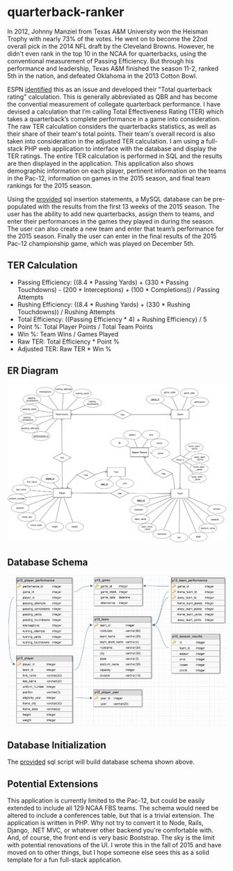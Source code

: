 # quarterback-ranker
In 2012, Johnny Manziel from Texas A&M University won the Heisman Trophy with nearly 73% of the votes. He went on to become the 22nd overall pick in the 2014 NFL draft by the Cleveland Browns. However, he didn't even rank in the top 10 in the NCAA for quarterbacks, using the conventional measurement of Passing Efficiency. But through his performance and leadership, Texas A&M finished the season 11-2, ranked 5th in the nation, and defeated Oklahoma in the 2013 Cotton Bowl.

ESPN [identified](http://www.espn.com/college-football/story/_/id/9612585/total-quarterback-rating-college-football) this as an issue and developed their "Total quarterback rating" calculation. This is generally abbreviated as QBR and has become the convential measurement of collegate quarterback performance. I have devised a calculation that I’m calling Total Effectiveness Rating (TER) which takes a quarterback’s complete performance in a game into consideration. The raw TER calculation considers the quarterbacks statistics, as well as their share of their team's total points. Their team's overall record is also taken into consideration in the adjusted TER calculation. I am using a full-stack PHP web application to interface with the database and display the TER ratings. The entire TER calculation is performed in SQL and the results are then displayed in the application. This application also shows demographic information on each player, pertinent information on the teams in the Pac-12, information on games in the 2015 season, and final team rankings for the 2015 season.

Using the [provided](/sql/table_insertions.sql) sql insertion statements, a MySQL database can be pre-populated with the results from the first 13 weeks of the 2015 season. The user has the ability to add new quarterbacks, assign them to teams, and enter their performances in the games they played in during the season. The user can also create a new team and enter that team’s performance for the 2015 season. Finally the user can enter in the final results of the 2015 Pac-12 championship game, which was played on December 5th.

## TER Calculation
* Passing Efficiency: ((8.4 * Passing Yards) + (330 * Passing Touchdowns) - (200 * Interceptions) + (100 * Completions)) / Passing Attempts
* Rushing Efficiency: ((8.4 * Rushing Yards) + (330 * Rushing Touchdowns)) / Rushing Attempts
* Total Efficiency: ((Passing Efficiency * 4) + Rushing Efficiency) / 5
* Point %: Total Player Points / Total Team Points
* Win %: Team Wins / Games Played
* Raw TER: Total Efficiency * Point %
* Adjusted TER: Raw TER * Win %

## ER Diagram
![ER Diagram](/images/er.png)

## Database Schema
![Database Schema](/images/schema.png)

## Database Initialization
The [provided](/sql/table_definitions.sql) sql script will build database schema shown above. 

## Potential Extensions
This application is currently limited to the Pac-12, but could be easily extended to include all 129 NCAA FBS teams. The schema would need be altered to include a conferences table, but that is a trivial extension. The application is written in PHP. Why not try to convert it to Node, Rails, Django, .NET MVC, or whatever other backend you're comfortable with. And, of course, the front end is very basic Bootstrap. The sky is the limit with potential renovations of the UI. I wrote this in the fall of 2015 and have moved on to other things, but I hope someone else sees this as a solid template for a fun full-stack application. 
